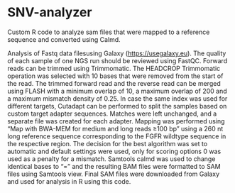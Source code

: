 # SNV-analyzer
Custom R code to analyze sam files that were mapped to a reference sequence and converted using Calmd.

Analysis of Fastq data filesusing Galaxy (https://usegalaxy.eu). The quality of each sample of one NGS run should be reviewed using FastQC. Forward reads can be trimmed using Trimmomatic. The HEADCROP Trimmomatic operation was selected with 10 bases that were removed from the start of the read. The trimmed forward read and the reverse read can be merged using FLASH with a minimum overlap of 10, a maximum overlap of 200 and a maximum mismatch density of 0.25. In case the same index was used for different targets, Cutadapt can be performed to split the samples based on custom target adapter sequences. Matches were left unchanged, and a separate file was created for each adapter. Mapping was performed using “Map with BWA-MEM for medium and long reads ≥100 bp” using a 260 nt long reference sequence corresponding to the FGFR wildtype sequence in the respective region. The decision for the best algorithm was set to automatic and default settings were used, only for scoring options 0 was used as a penalty for a mismatch. Samtools calmd was used to change identical bases to “=” and the resulting BAM files were formatted to SAM files using Samtools view. Final SAM files were downloaded from Galaxy and used for analysis in R using this code.
